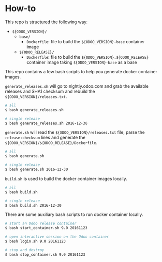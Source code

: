 # How-to

This repo is structured the following way:

- `${ODOO_VERSION}/`
  - `base/`
    - `Dockerfile`: file to build the `${ODOO_VERSION}-base` container image
  - `${ODOO_RELEASE}/`
    - `Dockerfile`: file to build the `${ODOO_VERSION}.${ODOO_RELEASE}` container image taking `${ODOO_VERSION}-base` as a base

This repo contains a few bash scripts to
help you generate docker container images.

`generate_releases.sh` will go to nightly.odoo.com and
grab the available releases and SHA1 checksum and
rebuild the `${ODOO_VERSION}/releases.txt`.

```bash
# all
$ bash generate_releases.sh

# single release
$ bash generate_releases.sh 2016-12-30
```

`generate.sh` will read the `${ODOO_VERSION}/releases.txt` file,
parse the `release:checksum` lines and
generate the `${ODOO_VERSION}/${ODOO_RELEASE}/Dockerfile`.

```bash
# all
$ bash generate.sh

# single release
$ bash generate.sh 2016-12-30
```

`build.sh` is used to build the docker container images locally.

```bash
# all
$ bash build.sh

# single release
$ bash build.sh 2016-12-30
```

There are some auxiliary bash scripts to run docker container locally.

```bash
# start an Odoo release container
$ bash start_container.sh 9.0 20161123

# open interactive session on the Odoo container
$ bash login.sh 9.0 20161123

# stop and destroy
$ bash stop_container.sh 9.0 20161123
```
